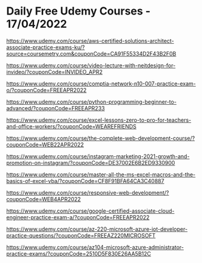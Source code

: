 # Daily Free Udemy Courses - 17/04/2022

https://www.udemy.com/course/aws-certified-solutions-architect-associate-practice-exams-ku/?source=coursemetry.com&couponCode=CA91F55334D2F43B2F0B
https://www.udemy.com/course/video-lecture-with-neitdesign-for-invideo/?couponCode=INVIDEO_APR2
https://www.udemy.com/course/comptia-network-n10-007-practice-exam-o/?couponCode=FREEAPR2022
https://www.udemy.com/course/python-programming-beginner-to-advanced/?couponCode=FREEAPR233
https://www.udemy.com/course/excel-lessons-zero-to-pro-for-teachers-and-office-workers/?couponCode=WEAREFRIENDS
https://www.udemy.com/course/the-complete-web-development-course/?couponCode=WEB22APR2022
https://www.udemy.com/course/instagram-marketing-2021-growth-and-promotion-on-instagram/?couponCode=DE37002E6B2ED9330900
https://www.udemy.com/course/master-all-the-ms-excel-macros-and-the-basics-of-excel-vba/?couponCode=CF8F91BFA64CA3C40887
https://www.udemy.com/course/responsive-web-development/?couponCode=WEB4APR2022
https://www.udemy.com/course/google-certified-associate-cloud-engineer-practice-exam-a/?couponCode=FREEAPR2022
https://www.udemy.com/course/az-220-microsoft-azure-iot-developer-practice-questions/?couponCode=FREEAZ220MICROSOFT
https://www.udemy.com/course/az104-microsoft-azure-administrator-practice-exams/?couponCode=2510D5F830E26AA5B12C
